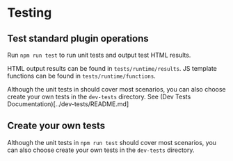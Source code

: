 # Testing


## Test standard plugin operations
Run `npm run test` to run unit tests and output test HTML results.

HTML output results can be found in `tests/runtime/results`.
JS template functions can be found in `tests/runtime/functions`.

Although the unit tests in should cover most scenarios, you can also choose create your own tests in the `dev-tests` directory. See (Dev Tests Documentation)[../dev-tests/README.md]





## Create your own tests
Although the unit tests in `npm run test` should cover most scenarios, you can also choose create your own tests in the `dev-tests` directory.